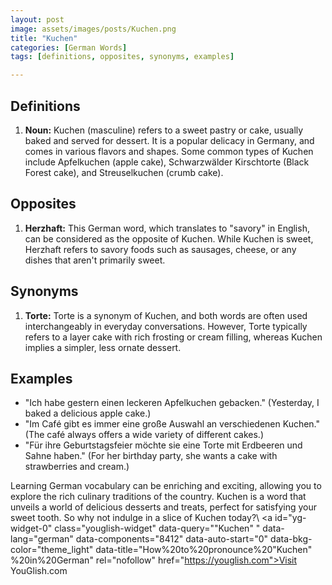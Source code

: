 ```yaml
---
layout: post
image: assets/images/posts/Kuchen.png
title: "Kuchen" 
categories: [German Words]
tags: [definitions, opposites, synonyms, examples]

---
```


## Definitions

1. **Noun:** Kuchen (masculine) refers to a sweet pastry or cake, usually baked and served for dessert. It is a popular delicacy in Germany, and comes in various flavors and shapes. Some common types of Kuchen include Apfelkuchen (apple cake), Schwarzwälder Kirschtorte (Black Forest cake), and Streuselkuchen (crumb cake).

## Opposites

1. **Herzhaft:** This German word, which translates to "savory" in English, can be considered as the opposite of Kuchen. While Kuchen is sweet, Herzhaft refers to savory foods such as sausages, cheese, or any dishes that aren't primarily sweet.

## Synonyms

1. **Torte:** Torte is a synonym of Kuchen, and both words are often used interchangeably in everyday conversations. However, Torte typically refers to a layer cake with rich frosting or cream filling, whereas Kuchen implies a simpler, less ornate dessert.

## Examples

- "Ich habe gestern einen leckeren Apfelkuchen gebacken." (Yesterday, I baked a delicious apple cake.)
- "Im Café gibt es immer eine große Auswahl an verschiedenen Kuchen." (The café always offers a wide variety of different cakes.)
- "Für ihre Geburtstagsfeier möchte sie eine Torte mit Erdbeeren und Sahne haben." (For her birthday party, she wants a cake with strawberries and cream.)

Learning German vocabulary can be enriching and exciting, allowing you to explore the rich culinary traditions of the country. Kuchen is a word that unveils a world of delicious desserts and treats, perfect for satisfying your sweet tooth. So why not indulge in a slice of Kuchen today?\ <a id="yg-widget-0" class="youglish-widget" data-query=""Kuchen" " data-lang="german" data-components="8412" data-auto-start="0" data-bkg-color="theme_light" data-title="How%20to%20pronounce%20"Kuchen" %20in%20German"  rel="nofollow" href="https://youglish.com">Visit YouGlish.com</a><script async src="https://youglish.com/public/emb/widget.js" charset="utf-8"></script>